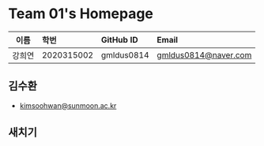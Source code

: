 # Team 01's Homepage
| 이름 | 학번 | GitHub ID | Email |
|:---:|:---|:---|:---|
| 강희연 | 2020315002 | gmldus0814 | gmldus0814@naver.com |

## 김수환
- kimsoohwan@sunmoon.ac.kr

## 새치기
